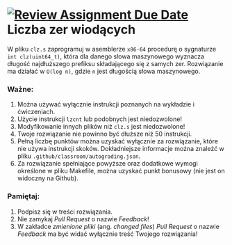 [![Review Assignment Due Date](https://classroom.github.com/assets/deadline-readme-button-24ddc0f5d75046c5622901739e7c5dd533143b0c8e959d652212380cedb1ea36.svg)](https://classroom.github.com/a/m3wHOg6G)
Liczba zer wiodących
===

W pliku `clz.s` zaprogramuj w asemblerze `x86-64` procedurę o sygnaturze
`int clz(uint64_t)`, która dla danego słowa maszynowego wyznacza długość
najdłuższego prefiksu składającego się z samych zer. Rozwiązanie ma działać w
`O(log n)`, gdzie `n` jest długością słowa maszynowego.

### Ważne:

1. Można używać wyłącznie instrukcji poznanych na wykładzie i ćwiczeniach.
2. Użycie instrukcji `lzcnt` lub podobnych jest niedozwolone!
3. Modyfikowanie innych plików niż `clz.s` jest niedozwolone!
4. Twoje rozwiązanie nie powinno być dłuższe niż 50 instrukcji.
5. Pełną liczbę punktów można uzyskać wyłącznie za rozwiązanie, które nie 
używa instrukcji skoków. Dokładniejsze informacje można znaleźć w pliku 
`.github/classroom/autograding.json`.
6. Za rozwiązanie spełniające powyższe oraz dodatkowe wymogi określone 
w pliku Makefile, można uzyskać punkt bonusowy (nie jest on widoczny na 
Github).

### Pamiętaj:

1. Podpisz się w treści rozwiązania.
2. Nie zamykaj _Pull Request_ o nazwie _Feedback_!
3. W zakładce _zmienione pliki_ (ang. _changed files_) _Pull Request_ o nazwie
   _Feedback_ ma być widać wyłącznie treść Twojego rozwiązania!
